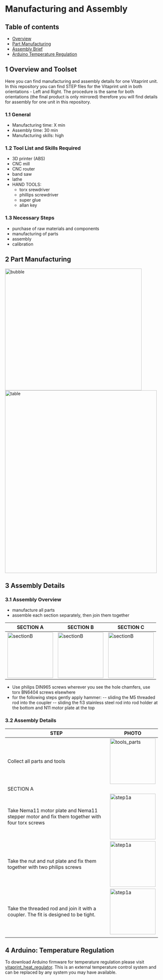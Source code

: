 # Manufacturing and Assembly

## Table of contents
 - [Overview](#OVER)
 - [Part Manufacturing](#MANUFACTURING)
 - [Assembly Brief](#ASSEMBLY)
 - [Arduino Temperature Regulation](#CODE)
 

## 1 Overview and Toolset <a id="OVER"></a>
Here you can find manufacturing and assembly details for one Vitaprint unit. In this repository you can find STEP files for the Vitaprint unit in both orientations - Left and Right. The procedure is the same for both orientations (the final product is only mirrored) therefore you will find details for assembly for one unit in this repository. 

### 1.1 General
- Manufacturing time: X min
- Assembly time: 30 min
- Manufacturing skills: high

### 1.2 Tool List and Skills Required
 - 3D printer (ABS)
 - CNC mill
 - CNC router
 - band saw
 - lathe
 - HAND TOOLS:
   - torx srewdriver
   - phillips screwdriver
   - super glue
   - allan key
 
### 1.3 Necessary Steps
 - purchase of raw materials and components
 - manufacturing of parts
 - assembly
 - calibration
 
## 2 Part Manufacturing <a id="MANUFACTURING"></a>
 <img src="https://cloud.githubusercontent.com/assets/14543226/24997531/3aaafcba-2037-11e7-8800-1aba4ec7eacb.png" alt="bubble" width="450" height="400">

<img src="https://cloud.githubusercontent.com/assets/14543226/24997449/fa3d8c7e-2036-11e7-8a56-a97ed070c891.png" alt="table" width="500" height="600">

## 3 Assembly Details <a id="ASSEMBLY"></a>

### 3.1 Assembly Overview
 - manufacture all parts
 - assemble each section separately, then join them together
 
 | SECTION A | SECTION B | SECTION C |
 |-----------|-----------|-----------|
 |<img src="https://cloud.githubusercontent.com/assets/14543226/24998545/c2ab57ce-203a-11e7-9a3c-8f3a5b85e27a.png" alt="sectionB" width= "150" > | <img src="https://cloud.githubusercontent.com/assets/14543226/24998406/4e023a1e-203a-11e7-8f65-00fdcdb5f56f.png" alt="sectionB" width= "150" > |<img src="https://cloud.githubusercontent.com/assets/14543226/24998669/3aab29d4-203b-11e7-93f6-95d102f12aa9.png" alt="sectionB" width= "150">|
 


 - Use philips DIN965 screws wherever you see the hole chamfers, use torx BN6404 screws elsewhere
 - for the following steps gently apply hammer:
   -- sliding the M5 threaded rod into the coupler
   -- sliding the fi3 stainless steel rod into rod holder at the bottom and N11 motor plate at the top

### 3.2 Assembly Details
 |STEP | PHOTO |
 |------|-------|
 |Collect all parts and tools|<img src="https://cloud.githubusercontent.com/assets/14543226/25372744/edc79336-2996-11e7-8249-ebf960823e0e.jpg" alt="tools_parts" width= "150" >|
 | SECTION A |
 |Take Nema11 motor plate and Nema11 stepper motor and fix them together with four torx screws|<img src="https://cloud.githubusercontent.com/assets/14543226/25372981/177bbb2a-2998-11e7-8505-06f3d0da0ced.jpg" alt="step1a" width= "150" >|<img src="https://cloud.githubusercontent.com/assets/14543226/25372926/d43add28-2997-11e7-8887-940e12599bcf.jpg" alt="step1b" width= "150" >|
 |Take the nut and nut plate and fix them together with two philips screws|<img src="https://cloud.githubusercontent.com/assets/14543226/25373052/586397b6-2998-11e7-80ab-f0d0bd8c4928.jpg" alt="step1a" width= "150" >|<img src="https://cloud.githubusercontent.com/assets/14543226/25373068/663aa6c2-2998-11e7-84b6-38fa4631825c.jpg" alt="step1a" width= "150" >|
 |Take the threaded rod and join it with a coupler. The fit is designed to be tight.|<img src="https://cloud.githubusercontent.com/assets/14543226/25373374/b5b481ae-2999-11e7-8280-a12f8cc03a00.jpg" alt="step1a" width= "150" >|<img src="https://cloud.githubusercontent.com/assets/14543226/25373386/c3dd8ed8-2999-11e7-8a1a-d0fb3adfce9e.jpg" alt="step1a" width= "150" >|
 ||||


## 4 Arduino: Temperature Regulation <a id="CODE"></a>


To download Arduino firmware for temperature regulation please visit [vitaprint_heat_regulator](https://github.com/symbiolab/Vitaprint_heat_regulator). This is an external temperature control system and can be replaced by any system you may have available.



